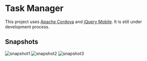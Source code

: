 # Task Manager

This project uses [Apache Cordova](https://cordova.apache.org/) and [jQuery Mobile](https://jquerymobile.com/). It is still under development process.

## Snapshots

![snapshot1](https://cloud.githubusercontent.com/assets/5312427/12381265/81b18224-bd86-11e5-80f0-8f215ec0d61e.png)
![snapshot2](https://cloud.githubusercontent.com/assets/5312427/12381269/8d46b82a-bd86-11e5-93ac-0f54ceeff510.png)
![snapshot3](https://cloud.githubusercontent.com/assets/5312427/12381270/938b386e-bd86-11e5-92bf-a76d6bd4af03.png)
